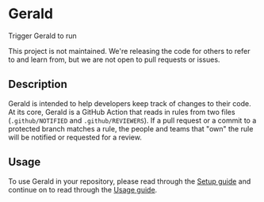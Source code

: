 # Gerald

Trigger Gerald to run

This project is not maintained. We're releasing the code for others to refer to and learn from, but we are not open to pull requests or issues.

## Description

Gerald is intended to help developers keep track of changes to their code. At its core, Gerald is a GitHub Action that reads in rules from two files (`.github/NOTIFIED` and `.github/REVIEWERS`). If a pull request or a commit to a protected branch matches a rule, the people and teams that "own" the rule will be notified or requested for a review.

## Usage

To use Gerald in your repository, please read through the [Setup guide](./setup-files/Setup-README.md) and continue on to read through the [Usage guide](./setup-files/Gerald-README.md).
